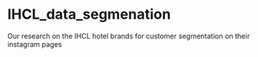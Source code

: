 # IHCL_data_segmenation
Our research on the IHCL hotel brands for customer segmentation on their instagram pages
